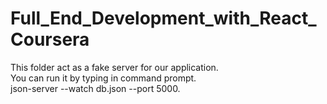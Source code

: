 # Full_End_Development_with_React_Coursera
  This folder act as a fake server for our application.<br>
  You can run it by typing in command prompt.<br>
  json-server --watch db.json --port 5000.<br>
